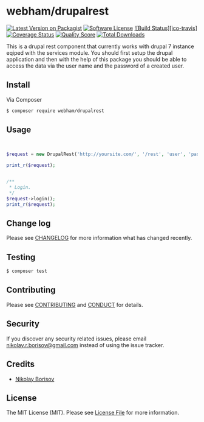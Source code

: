 # webham/drupalrest

[![Latest Version on Packagist][ico-version]][link-packagist]
[![Software License][ico-license]](LICENSE.md)
[![Build Status][ico-travis]][link-build]
[![Coverage Status][ico-scrutinizer]][link-scrutinizer]
[![Quality Score][ico-code-quality]][link-code-quality]
[![Total Downloads][ico-downloads]][link-downloads]

This is a drupal rest component that currently works with drupal 7 instance eqiped with the services module. You should first setup
the drupal application and then with the help of this package you should be able to access the data via the user name and the password
of a created user.

## Install

Via Composer

``` bash
$ composer require webham/drupalrest
```

## Usage

``` php


$request = new DrupalRest('http://yoursite.com/', '/rest', 'user', 'pass', 0);

print_r($request);


/**
 * Login.
 */
$request->login();
print_r($request);


```

## Change log

Please see [CHANGELOG](CHANGELOG.md) for more information what has changed recently.

## Testing

``` bash
$ composer test
```

## Contributing

Please see [CONTRIBUTING](CONTRIBUTING.md) and [CONDUCT](CONDUCT.md) for details.

## Security

If you discover any security related issues, please email nikolay.r.borisov@gmail.com instead of using the issue tracker.

## Credits

- [Nikolay Borisov][link-author]

## License

The MIT License (MIT). Please see [License File](LICENSE.md) for more information.

[ico-version]: https://img.shields.io/packagist/v/:vendor/:package_name.svg?style=flat-square
[ico-license]: https://img.shields.io/badge/license-MIT-brightgreen.svg?style=flat-square
[ico-scrutinizer]: https://img.shields.io/scrutinizer/coverage/g/flesheater/drupal_rest_server_class.svg?style=flat-square
[ico-build]: https://scrutinizer-ci.com/g/flesheater/drupal_rest_server_class/badges/build.png?b=master
[ico-code-quality]: https://img.shields.io/scrutinizer/g/flesheater/drupal_rest_server_class.svg?style=flat-square
[ico-downloads]: https://img.shields.io/packagist/dt/:vendor/:package_name.svg?style=flat-square

[link-packagist]: https://packagist.org/packages/:vendor/:package_name
[link-scrutinizer]: https://scrutinizer-ci.com/g/flesheater/drupal_rest_server_class/code-structure
[link-build]: https://scrutinizer-ci.com/g/flesheater/drupal_rest_server_class/
[link-code-quality]: https://scrutinizer-ci.com/g/flesheater/drupal_rest_server_class
[link-downloads]: https://packagist.org/packages/:vendor/:package_name
[link-author]: https://github.com/flesheater
[link-contributors]: ../../contributors